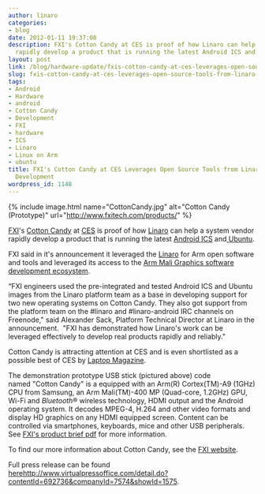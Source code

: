 ```yaml
---
author: linaro
categories:
- blog
date: 2012-01-11 19:37:08
description: FXI's Cotton Candy at CES is proof of how Linaro can help a system vendor
  rapidly develop a product that is running the latest Android ICS and Ubuntu.
layout: post
link: /blog/hardware-update/fxis-cotton-candy-at-ces-leverages-open-source-tools-from-linaro-for-rapid-development/
slug: fxis-cotton-candy-at-ces-leverages-open-source-tools-from-linaro-for-rapid-development
tags:
- Android
- Hardware
- android
- Cotton Candy
- Development
- FXI
- hardware
- ICS
- Linaro
- Linux on Arm
- ubuntu
title: FXI's Cotton Candy at CES Leverages Open Source Tools from Linaro for Rapid
  Development
wordpress_id: 1148
---
```


{% include image.html name="CottonCandy.jpg" alt="Cotton Candy (Prototype)" url="http://www.fxitech.com/products/" %}

[FXI](http://www.fxitech.com/)'s [Cotton Candy](http://www.fxitech.com/products/) at [CES](http://www.cesweb.org/) is proof of how [Linaro](/) can help a system vendor rapidly develop a product that is running the latest [Android ICS](https://developer.android.com/about/versions/android-4.0-highlights.html) and[ Ubuntu](http://www.ubuntu.com/ubuntu).

FXI said in it's announcement it leveraged the [Linaro](/) for Arm open software and tools and leveraged its access to the [Arm Mali Graphics software development ecosystem](https://developer.arm.com/tools-and-software/graphics-and-gaming).

“FXI engineers used the pre-integrated and tested Android ICS and Ubuntu images from the Linaro platform team as a base in developing support for two new operating systems on Cotton Candy. They also got support from the platform team on the #linaro and #linaro-android IRC channels on Freenode," said Alexander Sack, Platform Technical Director at Linaro in the announcement.  "FXI has demonstrated how Linaro's work can be leveraged effectively to develop real products rapidly and reliably."

Cotton Candy is attracting attention at CES and is even shortlisted as a possible best of CES by [Laptop Magazine](https://www.laptopmag.com/).

The demonstration prototype USB stick (pictured above) code named "Cotton Candy" is a equipped with an Arm(R) Cortex(TM)-A9 (1GHz) CPU from Samsung, an Arm Mali(TM)-400 MP (Quad-core, 1.2GHz) GPU, Wi-Fi and _Bluetooth_® wireless technology, HDMI output and the Android operating system. It decodes MPEG-4, H.264 and other video formats and display HD graphics on any HDMI equipped screen. Content can be controlled via smartphones, keyboards, mice and other USB peripherals. See [FXI's product brief pdf](http://www.fxitech.com/wp-content/uploads/2010/12/productbrief_cottoncandy.pdf) for more information.

To find our more information about Cotton Candy, see the [FXI website](http://www.fxitech.com/products/).

Full press release can be found [here]()http://www.virtualpressoffice.com/detail.do?contentId=692736&companyId=7574&showId=1575.
